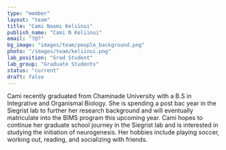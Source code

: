```yaml
---
type: "member"
layout: "team"
title: "Cami Naomi Keliinui"
publish_name: "Cami N Keliinui"
email: "?@?"
bg_image: "images/team/people_background.png"
photo: "/images/team/keliinui.png"
lab_position: "Grad Student"
lab_group: "Graduate Students"
status: "current"
draft: false
---
```


Cami recently graduated from Chaminade University with a B.S in Integrative and Organismal Biology.  She is spending a post bac year in the Siegrist lab to further her research background and will eventually matriculate into the BIMS program this upcoming year. Cami hopes to continue her graduate school journey in the Siegrist lab and is interested in studying the initiation of neurogenesis. Her hobbies include playing soccer, working out, reading, and socializing with friends.